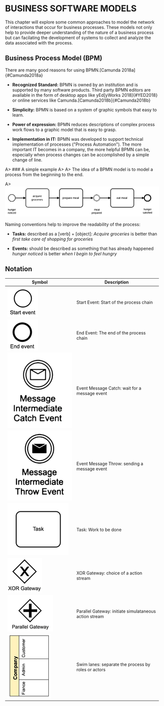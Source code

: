 # BUSINESS SOFTWARE MODELS

This chapter will explore some common approaches to model the network of interactions that occur for business processes. These models not only help to provide deeper understanding of the nature of a business process but can facilating the development of systems to collect and analyze the data associated with the process.

## Business Process Model (BPM)

There are many good reasons for using BPMN.[Camunda 2018a]{#Camunda2018a}


* **Recognized Standard:** BPMN is owned by an institution and is supported by many software products. Third party BPMN editors are available in the form of desktop apps like yEd[yWorks 2018]{#YED2018} or online services like Camunda.[Camunda2018b]{#Camunda2018b}

* **Simplicity:** BPMN is based on a system of graphic symbols that easy to learn.

* **Power of expression:** BPMN reduces descriptions of complex process work flows to a graphic model that is easy to grasp.

* **Implementation in IT:** BPMN was developed to support technical implementation of processes ("Process Automation"). The more important IT becomes in a company, the more helpful BPMN can be, especially when process changes can be accomplished by a simple change of line.

A> ### A simple example
A>
A> The idea of a BPMN model is to model a process from the beginning to the end.

A> ![A simple process](images/simpleBPMN.png)

Naming conventions help to improve the readability of the process:

* **Tasks:** described as a [verb] + [object]: *Acquire groceries* is better than *first take care of shopping for groceries*

* **Events:** should be described as something that has already happened *hunger noticed* is better *when I begin to feel hungry*



## Notation

| Symbol| Description|
|-------------|-------------|
|![Start event](images/start-event.png) | Start Event: Start of the process chain |
|![End event](images/end-event.png) | End Event: The end of the process chain |
|![Event message catch](images/event-message-catch.png) | Event Message Catch: wait for a message event |
|![Event message throw](images/event-message-throw.png) | Event Message Throw: sending a message event |
|![Task](images/task.png) | Task: Work to be done |
|![XOR Gateway](images/xor-gateway.png) | XOR Gateway: choice of a action stream |
|![Parallel Gateway](images/parallel-gateway.png) | Parallel Gateway: initiate simulataneous action stream |
|![Parallel Swimlanes](images/swimlanes.png) | Swim lanes: separate the process by roles or actors |








